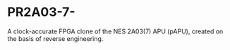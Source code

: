 # PR2A03-7-
A clock-accurate FPGA clone of the NES 2A03(7) APU (pAPU), created on the basis of reverse engineering.

